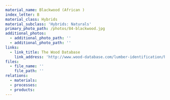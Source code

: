 ```yaml
---
material_name: Blackwood (African )
index_letter: B
material_class: Hybrids
material_subclass: 'Hybrids: Naturals'
primary_photo_path: /photos/84-blackwood.jpg
additional_photos:
  - additional_photo_path: ''
  - additional_photo_path: ''
links:
  - link_title: The Wood Database
    link_address: 'http://www.wood-database.com/lumber-identification/hardwoods/african-blackwood/'
files:
  - file_name: ''
    file_path: ''
relations:
  - materials:
  - processes:
  - products:
---
```


